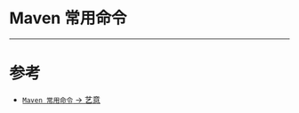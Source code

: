 # Maven 常用命令

---
# 参考
* [`Maven 常用命令` -> 艺意](https://www.cnblogs.com/wkrbky/p/6352188.html)



<comment/>